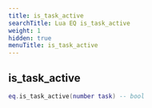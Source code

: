 ```yaml
---
title: is_task_active
searchTitle: Lua EQ is_task_active
weight: 1
hidden: true
menuTitle: is_task_active
---
```

## is_task_active
```lua
eq.is_task_active(number task) -- bool
```